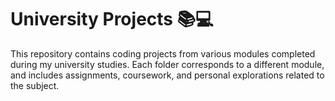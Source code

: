 # University Projects 📚💻

This repository contains coding projects from various modules completed during my university studies. Each folder corresponds to a different module, and includes assignments, coursework, and personal explorations related to the subject.
